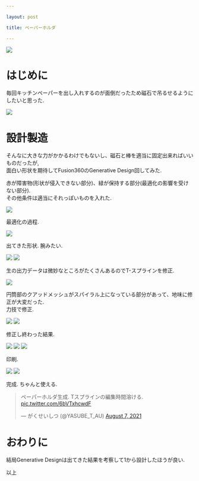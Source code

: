 ```yaml
---

layout: post

title: ペーパーホルダ

---
```


<img src="https://raw.githubusercontent.com/gakuseishitsu/gakuseishitsu.github.io/master/images/210807_paper_holder/ph1.png">

# はじめに
毎回キッチンペーパーを出し入れするのが面倒だったため磁石で吊るせるようにしたいと思った.  

<img src="https://raw.githubusercontent.com/gakuseishitsu/gakuseishitsu.github.io/master/images/210807_paper_holder/ph0.jpg">

# 設計製造
そんなに大きな力がかかるわけでもないし、磁石と棒を適当に固定出来ればいいものだったが,  
面白い形状を期待してFusion360のGenerative Design回してみた.  

赤が障害物(形状が侵入できない部分)、緑が保持する部分(最適化の影響を受けない部分).  
その他条件は適当にそれっぽいものを入れた.

<img src="https://raw.githubusercontent.com/gakuseishitsu/gakuseishitsu.github.io/master/images/210807_paper_holder/ph2.png">

最適化の過程.  

<img src="https://raw.githubusercontent.com/gakuseishitsu/gakuseishitsu.github.io/master/images/210807_paper_holder/ph3.gif">

出てきた形状. 腕みたい.  

<img src="https://raw.githubusercontent.com/gakuseishitsu/gakuseishitsu.github.io/master/images/210807_paper_holder/ph4.png">

<img src="https://raw.githubusercontent.com/gakuseishitsu/gakuseishitsu.github.io/master/images/210807_paper_holder/ph5.png">

生の出力データは微妙なところがたくさんあるのでT-スプラインを修正.  

<img src="https://raw.githubusercontent.com/gakuseishitsu/gakuseishitsu.github.io/master/images/210807_paper_holder/ph6.png">

円筒部のクアッドメッシュがスパイラル上になっている部分があって、地味に修正が大変だった.  
力技で修正.  

<img src="https://raw.githubusercontent.com/gakuseishitsu/gakuseishitsu.github.io/master/images/210807_paper_holder/ph7.png">

<img src="https://raw.githubusercontent.com/gakuseishitsu/gakuseishitsu.github.io/master/images/210807_paper_holder/ph8.png">

修正し終わった結果.  

<img src="https://raw.githubusercontent.com/gakuseishitsu/gakuseishitsu.github.io/master/images/210807_paper_holder/ph9.png">

<img src="https://raw.githubusercontent.com/gakuseishitsu/gakuseishitsu.github.io/master/images/210807_paper_holder/ph10.png">

<img src="https://raw.githubusercontent.com/gakuseishitsu/gakuseishitsu.github.io/master/images/210807_paper_holder/ph11.png">

印刷.  

<img src="https://raw.githubusercontent.com/gakuseishitsu/gakuseishitsu.github.io/master/images/210807_paper_holder/ph12.png">

<img src="https://raw.githubusercontent.com/gakuseishitsu/gakuseishitsu.github.io/master/images/210807_paper_holder/ph13.jpg">

完成. ちゃんと使える.  

<blockquote class="twitter-tweet"><p lang="ja" dir="ltr">ペーパーホルダ生成. Tスプラインの編集時間溶ける. <a href="https://t.co/6bVTxhcwdF">pic.twitter.com/6bVTxhcwdF</a></p>&mdash; がくせいしつ (@YASUBE_T_AU) <a href="https://twitter.com/YASUBE_T_AU/status/1423806237813088268?ref_src=twsrc%5Etfw">August 7, 2021</a></blockquote> <script async src="https://platform.twitter.com/widgets.js" charset="utf-8"></script>


# おわりに
結局Generative Designは出てきた結果を考察して1から設計したほうが良い.  

以上  